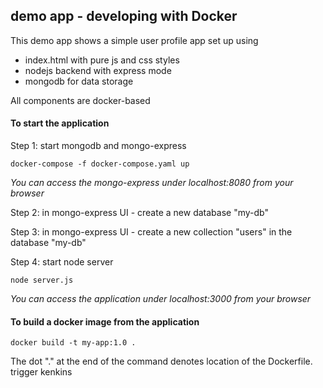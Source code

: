 ## demo app - developing with Docker

This demo app shows a simple user profile app set up using 
- index.html with pure js and css styles
- nodejs backend with express mode
- mongodb for data storage

All components are docker-based

#### To start the application

Step 1: start mongodb and mongo-express

    docker-compose -f docker-compose.yaml up
    
_You can access the mongo-express under localhost:8080 from your browser_
    
Step 2: in mongo-express UI - create a new database "my-db"

Step 3: in mongo-express UI - create a new collection "users" in the database "my-db"       
    
Step 4: start node server 

    node server.js
    
_You can access the application under localhost:3000 from your browser_

#### To build a docker image from the application

    docker build -t my-app:1.0 .       
    
The dot "." at the end of the command denotes location of the Dockerfile.
trigger kenkins
